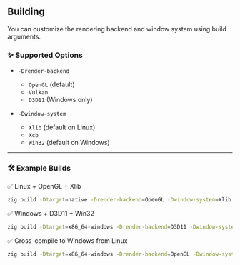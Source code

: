 ## Building

You can customize the rendering backend and window system using build arguments.

### ✨ Supported Options

- `-Drender-backend`
    - `OpenGL` (default)
    - `Vulkan`
    - `D3D11` (Windows only)

- `-Dwindow-system`
    - `Xlib` (default on Linux)
    - `Xcb`
    - `Win32` (default on Windows)

---

### 🛠 Example Builds

✅ Linux + OpenGL + Xlib
```bash
zig build -Dtarget=native -Drender-backend=OpenGL -Dwindow-system=Xlib
```
✅ Windows + D3D11 + Win32

```bash
zig build -Dtarget=x86_64-windows -Drender-backend=D3D11 -Dwindow-system=Win32
```

✅ Cross-compile to Windows from Linux

```bash
zig build -Dtarget=x86_64-windows -Drender-backend=OpenGL -Dwindow-system=Win32
```
